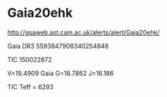 # Gaia20ehk

http://gsaweb.ast.cam.ac.uk/alerts/alert/Gaia20ehk/

Gaia DR3 5593847908340254848

TIC 150022872

V=19.4909
Gaia G=18.7862
J=16.186

TIC Teff = 6293
